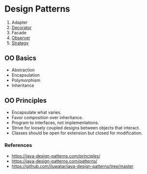 # Design Patterns

1. Adapter
2. [Decorator](decorator/README.md)
3. Facade
4. [Observer](observer/README.md)
5. [Strategy](strategy/README.md)

## OO Basics

- Abstraction
- Encapsulation
- Polymorphism
- Inheritance

## OO Principles

- Encapsulate what varies.
- Favor composition over inheritance.
- Program to interfaces, not implementations.
- Strive for loosely coupled designs between objects that interact.
- Classes should be open for extension but closed for modification.


### References

- https://java-design-patterns.com/principles/
- https://java-design-patterns.com/patterns/
- https://github.com/iluwatar/java-design-patterns/tree/master

